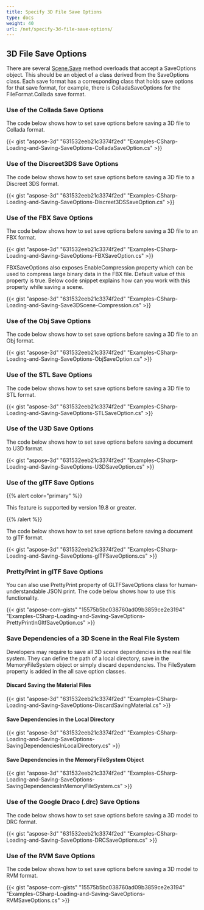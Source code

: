 ```yaml
---
title: Specify 3D File Save Options
type: docs
weight: 40
url: /net/specify-3d-file-save-options/
---
```


## **3D File Save Options**
There are several [Scene.Save](https://apireference.aspose.com/3d/net/aspose.threed/scene) method overloads that accept a SaveOptions object. This should be an object of a class derived from the SaveOptions class. Each save format has a corresponding class that holds save options for that save format, for example, there is ColladaSaveOptions for the FileFormat.Collada save format.
### **Use of the Collada Save Options**
The code below shows how to set save options before saving a 3D file to Collada format.

{{< gist "aspose-3d" "631532eeb21c3374f2ed" "Examples-CSharp-Loading-and-Saving-SaveOptions-ColladaSaveOption.cs" >}}
### **Use of the Discreet3DS Save Options**
The code below shows how to set save options before saving a 3D file to a Discreet 3DS format.

{{< gist "aspose-3d" "631532eeb21c3374f2ed" "Examples-CSharp-Loading-and-Saving-SaveOptions-Discreet3DSSaveOption.cs" >}}
### **Use of the FBX Save Options**
The code below shows how to set save options before saving a 3D file to an FBX format.

{{< gist "aspose-3d" "631532eeb21c3374f2ed" "Examples-CSharp-Loading-and-Saving-SaveOptions-FBXSaveOption.cs" >}}

FBXSaveOptions also exposes EnableCompression property which can be used to compress large binary data in the FBX file. Default value of this property is true. Below code snippet explains how can you work with this property while saving a scene.



{{< gist "aspose-3d" "631532eeb21c3374f2ed" "Examples-CSharp-Loading-and-Saving-Save3DScene-Compression.cs" >}}
### **Use of the Obj Save Options**
The code below shows how to set save options before saving a 3D file to an Obj format.

{{< gist "aspose-3d" "631532eeb21c3374f2ed" "Examples-CSharp-Loading-and-Saving-SaveOptions-ObjSaveOption.cs" >}}
### **Use of the STL Save Options**
The code below shows how to set save options before saving a 3D file to STL format.

{{< gist "aspose-3d" "631532eeb21c3374f2ed" "Examples-CSharp-Loading-and-Saving-SaveOptions-STLSaveOption.cs" >}}
### **Use of the U3D Save Options**
The code below shows how to set save options before saving a document to U3D format.

{{< gist "aspose-3d" "631532eeb21c3374f2ed" "Examples-CSharp-Loading-and-Saving-SaveOptions-U3DSaveOption.cs" >}}
### **Use of the glTF Save Options**
{{% alert color="primary" %}} 

This feature is supported by version 19.8 or greater.

{{% /alert %}} 



The code below shows how to set save options before saving a document to glTF format.

{{< gist "aspose-3d" "631532eeb21c3374f2ed" "Examples-CSharp-Loading-and-Saving-SaveOptions-glTFSaveOptions.cs" >}}
### **PrettyPrint in glTF Save Options**
You can also use PrettyPrint property of GLTFSaveOptions class for human-understandable JSON print. The code below shows how to use this functionality. 

{{< gist "aspose-com-gists" "15575b5bc038760ad09b3859ce2e3194" "Examples-CSharp-Loading-and-Saving-SaveOptions-PrettyPrintInGltfSaveOption.cs" >}}
### **Save Dependencies of a 3D Scene in the Real File System**
Developers may require to save all 3D scene dependencies in the real file system. They can define the path of a local directory, save in the MemoryFileSystem object or simply discard dependencies. The FileSystem property is added in the all save option classes.
#### **Discard Saving the Material Files**
{{< gist "aspose-3d" "631532eeb21c3374f2ed" "Examples-CSharp-Loading-and-Saving-SaveOptions-DiscardSavingMaterial.cs" >}}
#### **Save Dependencies in the Local Directory**
{{< gist "aspose-3d" "631532eeb21c3374f2ed" "Examples-CSharp-Loading-and-Saving-SaveOptions-SavingDependenciesInLocalDirectory.cs" >}}
#### **Save Dependencies in the MemoryFileSystem Object**
{{< gist "aspose-3d" "631532eeb21c3374f2ed" "Examples-CSharp-Loading-and-Saving-SaveOptions-SavingDependenciesInMemoryFileSystem.cs" >}}
### **Use of the Google Draco (.drc) Save Options**
The code below shows how to set save options before saving a 3D model to DRC format.

{{< gist "aspose-3d" "631532eeb21c3374f2ed" "Examples-CSharp-Loading-and-Saving-SaveOptions-DRCSaveOptions.cs" >}}
### **Use of the RVM Save Options**
The code below shows how to set save options before saving a 3D model to RVM format.

{{< gist "aspose-com-gists" "15575b5bc038760ad09b3859ce2e3194" "Examples-CSharp-Loading-and-Saving-SaveOptions-RVMSaveOptions.cs" >}}
